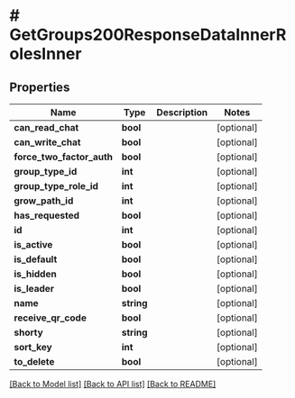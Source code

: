 # # GetGroups200ResponseDataInnerRolesInner

## Properties

Name | Type | Description | Notes
------------ | ------------- | ------------- | -------------
**can_read_chat** | **bool** |  | [optional]
**can_write_chat** | **bool** |  | [optional]
**force_two_factor_auth** | **bool** |  | [optional]
**group_type_id** | **int** |  | [optional]
**group_type_role_id** | **int** |  | [optional]
**grow_path_id** | **int** |  | [optional]
**has_requested** | **bool** |  | [optional]
**id** | **int** |  | [optional]
**is_active** | **bool** |  | [optional]
**is_default** | **bool** |  | [optional]
**is_hidden** | **bool** |  | [optional]
**is_leader** | **bool** |  | [optional]
**name** | **string** |  | [optional]
**receive_qr_code** | **bool** |  | [optional]
**shorty** | **string** |  | [optional]
**sort_key** | **int** |  | [optional]
**to_delete** | **bool** |  | [optional]

[[Back to Model list]](../../README.md#models) [[Back to API list]](../../README.md#endpoints) [[Back to README]](../../README.md)
